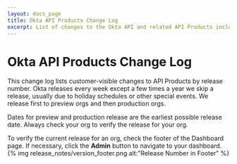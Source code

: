 ```yaml
---
layout: docs_page
title: Okta API Products Change Log
excerpt: List of changes to the Okta API and related API Products including bug fixes and new features
---
```


# Okta API Products Change Log

This change log lists customer-visible changes to API Products by release number. Okta releases every week except a few times a year we skip
a release, usually due to holiday schedules or other special events. We release first to preview orgs and then production orgs.

Dates for preview and production release are the earliest possible release date. Always check your org to verify the release for your org. 

To verify the current release for an org, check the footer of the Dashboard page. If necessary, click the **Admin** button to navigate to your dashboard.
{% img release_notes/version_footer.png alt:"Release Number in Footer" %}
